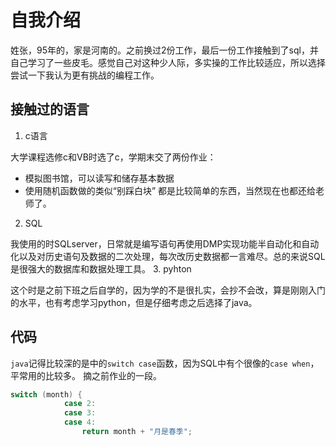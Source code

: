 # 自我介绍
姓张，95年的，家是河南的。之前换过2份工作，最后一份工作接触到了sql，并自己学习了一些皮毛。感觉自己对这种少人际，多实操的工作比较适应，所以选择
尝试一下我认为更有挑战的编程工作。

## 接触过的语言
1. c语言

大学课程选修c和VB时选了c，学期末交了两份作业：
* 模拟图书馆，可以读写和储存基本数据
* 使用随机函数做的类似“别踩白块”
都是比较简单的东西，当然现在也都还给老师了。
2. SQL

我使用的时SQLserver，日常就是编写语句再使用DMP实现功能半自动化和自动化以及对历史语句及数据的二次处理，每次改历史数据都一言难尽。总的来说SQL是很强大的数据库和数据处理工具。
3. pyhton

这个时是之前下班之后自学的，因为学的不是很扎实，会抄不会改，算是刚刚入门的水平，也有考虑学习python，但是仔细考虑之后选择了java。

## 代码
`java`记得比较深的是中的`switch case`函数，因为SQL中有个很像的`case when`，平常用的比较多。
摘之前作业的一段。
```java
switch (month) {
            case 2:
            case 3:
            case 4:
                return month + "月是春季";
```
